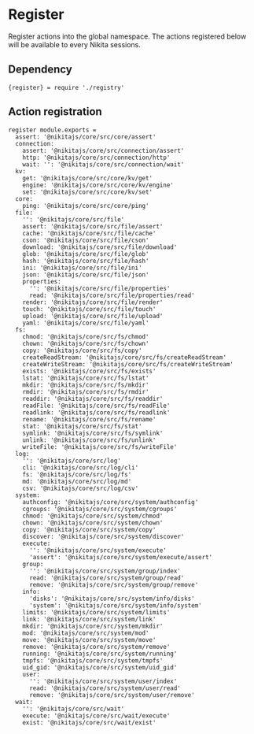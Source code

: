 
# Register

Register actions into the global namespace. The actions registered below will be
available to every Nikita sessions.

## Dependency

    {register} = require './registry'

## Action registration

    register module.exports =
      assert: '@nikitajs/core/src/core/assert'
      connection:
        assert: '@nikitajs/core/src/connection/assert'
        http: '@nikitajs/core/src/connection/http'
        wait: '': '@nikitajs/core/src/connection/wait'
      kv:
        get: '@nikitajs/core/src/core/kv/get'
        engine: '@nikitajs/core/src/core/kv/engine'
        set: '@nikitajs/core/src/core/kv/set'
      core:
        ping: '@nikitajs/core/src/core/ping'
      file:
        '': '@nikitajs/core/src/file'
        assert: '@nikitajs/core/src/file/assert'
        cache: '@nikitajs/core/src/file/cache'
        cson: '@nikitajs/core/src/file/cson'
        download: '@nikitajs/core/src/file/download'
        glob: '@nikitajs/core/src/file/glob'
        hash: '@nikitajs/core/src/file/hash'
        ini: '@nikitajs/core/src/file/ini'
        json: '@nikitajs/core/src/file/json'
        properties:
          '': '@nikitajs/core/src/file/properties'
          read: '@nikitajs/core/src/file/properties/read'
        render: '@nikitajs/core/src/file/render'
        touch: '@nikitajs/core/src/file/touch'
        upload: '@nikitajs/core/src/file/upload'
        yaml: '@nikitajs/core/src/file/yaml'
      fs:
        chmod: '@nikitajs/core/src/fs/chmod'
        chown: '@nikitajs/core/src/fs/chown'
        copy: '@nikitajs/core/src/fs/copy'
        createReadStream: '@nikitajs/core/src/fs/createReadStream'
        createWriteStream: '@nikitajs/core/src/fs/createWriteStream'
        exists: '@nikitajs/core/src/fs/exists'
        lstat: '@nikitajs/core/src/fs/lstat'
        mkdir: '@nikitajs/core/src/fs/mkdir'
        rmdir: '@nikitajs/core/src/fs/rmdir'
        readdir: '@nikitajs/core/src/fs/readdir'
        readFile: '@nikitajs/core/src/fs/readFile'
        readlink: '@nikitajs/core/src/fs/readlink'
        rename: '@nikitajs/core/src/fs/rename'
        stat: '@nikitajs/core/src/fs/stat'
        symlink: '@nikitajs/core/src/fs/symlink'
        unlink: '@nikitajs/core/src/fs/unlink'
        writeFile: '@nikitajs/core/src/fs/writeFile'
      log:
        '': '@nikitajs/core/src/log'
        cli: '@nikitajs/core/src/log/cli'
        fs: '@nikitajs/core/src/log/fs'
        md: '@nikitajs/core/src/log/md'
        csv: '@nikitajs/core/src/log/csv'
      system:
        authconfig: '@nikitajs/core/src/system/authconfig'
        cgroups: '@nikitajs/core/src/system/cgroups'
        chmod: '@nikitajs/core/src/system/chmod'
        chown: '@nikitajs/core/src/system/chown'
        copy: '@nikitajs/core/src/system/copy'
        discover: '@nikitajs/core/src/system/discover'
        execute:
          '': '@nikitajs/core/src/system/execute'
          'assert': '@nikitajs/core/src/system/execute/assert'
        group:
          '': '@nikitajs/core/src/system/group/index'
          read: '@nikitajs/core/src/system/group/read'
          remove: '@nikitajs/core/src/system/group/remove'
        info:
          'disks': '@nikitajs/core/src/system/info/disks'
          'system': '@nikitajs/core/src/system/info/system'
        limits: '@nikitajs/core/src/system/limits'
        link: '@nikitajs/core/src/system/link'
        mkdir: '@nikitajs/core/src/system/mkdir'
        mod: '@nikitajs/core/src/system/mod'
        move: '@nikitajs/core/src/system/move'
        remove: '@nikitajs/core/src/system/remove'
        running: '@nikitajs/core/src/system/running'
        tmpfs: '@nikitajs/core/src/system/tmpfs'
        uid_gid: '@nikitajs/core/src/system/uid_gid'
        user:
          '': '@nikitajs/core/src/system/user/index'
          read: '@nikitajs/core/src/system/user/read'
          remove: '@nikitajs/core/src/system/user/remove'
      wait:
        '': '@nikitajs/core/src/wait'
        execute: '@nikitajs/core/src/wait/execute'
        exist: '@nikitajs/core/src/wait/exist'
